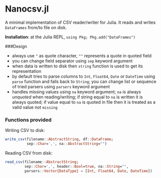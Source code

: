Nanocsv.jl
=============

A minimal implementation of CSV reader/writer for Julia.
It reads and writes `DataFrames` from/to file on disk.

**Installation**: at the Julia REPL, `using Pkg; Pkg.add("DataFrames")`

###Design

* always use `"` as quote character, `""` represents a quote in quoted field
* you can change field separator using `sep` keyword argument
* when data is written to disk then `string` function is used to get its representation
* by default tries to parse columns to `Int`, `Float64`, `Date` or `DateTime` using `parse` function and falls back to `String`; you can change list or sequence of tried parsers using `parsers` keyword argument
* handles missing values using `na` keyword argument; `na` is always *unquoted* when reading/writing; if string equal to `na` is written it is always quoted; if value equal to `na` is quoted in file then it is treated as a valid value not `missing`

### Functions provided


Writing CSV to disk:
```julia
write_csv(filename::AbstractString, df::DataFrame;
          sep::Char=',', na::AbstractString="")
```

Reading CSV from disk:
```julia
read_csv(filename::AbstractString;
         sep::Char=',', header::Bool=true, na::String="",
         parsers::Vector{DataType} = [Int, Float64, Date, DateTime])
```
